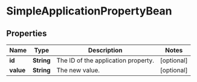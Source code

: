 # SimpleApplicationPropertyBean

## Properties
Name | Type | Description | Notes
------------ | ------------- | ------------- | -------------
**id** | **String** | The ID of the application property. |  [optional]
**value** | **String** | The new value. |  [optional]
